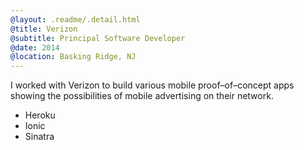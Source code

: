 ```yaml
---
@layout: .readme/.detail.html
@title: Verizon
@subtitle: Principal Software Developer
@date: 2014
@location: Basking Ridge, NJ
---
```

I worked with Verizon to build various mobile proof–of–concept apps showing the
possibilities of mobile advertising on their network.

- Heroku
- Ionic
- Sinatra

